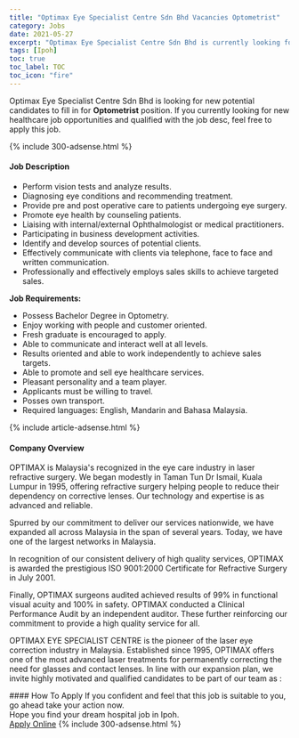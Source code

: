 ```yaml
---
title: "Optimax Eye Specialist Centre Sdn Bhd Vacancies Optometrist" 
category: Jobs 
date: 2021-05-27 
excerpt: "Optimax Eye Specialist Centre Sdn Bhd is currently looking for suitable person to fill in the Optometrist which positioned at Ipoh" 
tags: [Ipoh] 
toc: true 
toc_label: TOC 
toc_icon: "fire" 
--- 
```


<p>Optimax Eye Specialist Centre Sdn Bhd is looking for new potential candidates to fill in for <b>Optometrist</b> position. If you currently looking for new healthcare job opportunities and qualified with the job desc, feel free to apply this job.
</p>{% include 300-adsense.html %} 
<div><div><h4>Job Description</h4></div><div><div><span><div><ul><li>Perform vision tests and analyze results.</li><li>Diagnosing eye conditions and recommending treatment.</li><li>Provide pre and post operative care to patients undergoing eye surgery.</li><li>Promote eye health by counseling patients.</li><li>Liaising with internal/external Ophthalmologist or medical practitioners.</li><li>Participating in business development activities.</li><li>Identify and develop sources of potential clients.</li><li>Effectively communicate with clients via telephone, face to face and written communication.</li><li>Professionally and effectively employs sales skills to achieve targeted sales.</li></ul><p><strong>Job Requirements:</strong></p><ul><li>Possess Bachelor Degree in Optometry.</li><li>Enjoy working with people and customer oriented.</li><li>Fresh graduate is encouraged to apply.</li><li>Able to communicate and interact well at all levels.</li><li>Results oriented and able to work independently to achieve sales targets.</li><li>Able to promote and sell eye healthcare services.</li><li>Pleasant personality and a team player.</li><li>Applicants must be willing to travel.</li><li>Posses own transport.</li><li>Required languages: English, Mandarin and Bahasa Malaysia.</li></ul></div></span></div></div></div> 
{% include article-adsense.html %} 
<div><div><h4>Company Overview</h4></div><div><div><span><div><p>OPTIMAX is Malaysia's recognized in the eye care industry in laser refractive surgery. We began modestly in Taman Tun Dr Ismail, Kuala Lumpur in 1995, offering refractive surgery helping people to reduce their dependency on corrective lenses. Our technology and expertise is as advanced and reliable.</p><p>Spurred by our commitment to deliver our services nationwide, we have expanded all across Malaysia in the span of several years. Today, we have one of the largest networks in Malaysia.</p><p>In recognition of our consistent delivery of high quality services, OPTIMAX is awarded the prestigious ISO 9001:2000 Certificate for Refractive Surgery in July 2001.</p><p>Finally, OPTIMAX surgeons audited achieved results of 99% in functional visual acuity and 100% in safety. OPTIMAX conducted a Clinical Performance Audit by an independent auditor. These further reinforcing our commitment to provide a high quality service for all.</p><p>OPTIMAX EYE SPECIALIST CENTRE is the pioneer of the laser eye correction industry in Malaysia. Established since 1995, OPTIMAX offers one of the most advanced laser treatments for permanently correcting the need for glasses and contact lenses. In line with our expansion plan, we invite highly motivated and qualified candidates to be part of our team as :</p></div></span></div></div></div> 
#### How To Apply 
If you confident and feel that this job is suitable to you, go ahead take your action now. <br/> 
Hope you find your dream hospital job in Ipoh. <br/> 
<a href="https://www.jobstreet.com.my/en/job/optometrist-4568115?jobId=jobstreet-my-job-4568115" class="btn btn--warning" target="_blank" rel="nofollow noopenner">Apply Online</a> 
{% include 300-adsense.html %} 